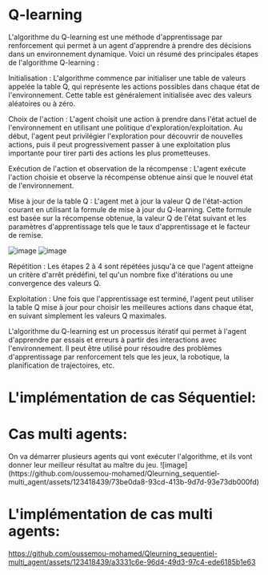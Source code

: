<h1>Q-learning</h1>
L'algorithme du Q-learning est une méthode d'apprentissage par renforcement qui permet à un agent d'apprendre à prendre des décisions dans un environnement dynamique. Voici un résumé des principales étapes de l'algorithme Q-learning :

Initialisation : L'algorithme commence par initialiser une table de valeurs appelée la table Q, qui représente les actions possibles dans chaque état de l'environnement. Cette table est généralement initialisée avec des valeurs aléatoires ou à zéro.

Choix de l'action : L'agent choisit une action à prendre dans l'état actuel de l'environnement en utilisant une politique d'exploration/exploitation. Au début, l'agent peut privilégier l'exploration pour découvrir de nouvelles actions, puis il peut progressivement passer à une exploitation plus importante pour tirer parti des actions les plus prometteuses.

Exécution de l'action et observation de la récompense : L'agent exécute l'action choisie et observe la récompense obtenue ainsi que le nouvel état de l'environnement.

Mise à jour de la table Q : L'agent met à jour la valeur Q de l'état-action courant en utilisant la formule de mise à jour du Q-learning. Cette formule est basée sur la récompense obtenue, la valeur Q de l'état suivant et les paramètres d'apprentissage tels que le taux d'apprentissage et le facteur de remise.


![image](https://github.com/oussemou-mohamed/Qleurning_sequentiel-multi_agent/assets/123418439/b275661e-3d0e-473b-9803-450a96702ac3)
![image](https://github.com/oussemou-mohamed/Qleurning_sequentiel-multi_agent/assets/123418439/4a99dd89-5bf1-4027-8a04-cf947d61652f)


Répétition : Les étapes 2 à 4 sont répétées jusqu'à ce que l'agent atteigne un critère d'arrêt prédéfini, tel qu'un nombre fixe d'itérations ou une convergence des valeurs Q.

Exploitation : Une fois que l'apprentissage est terminé, l'agent peut utiliser la table Q mise à jour pour choisir les meilleures actions dans chaque état, en suivant simplement les valeurs Q maximales.

L'algorithme du Q-learning est un processus itératif qui permet à l'agent d'apprendre par essais et erreurs à partir des interactions avec l'environnement. Il peut être utilisé pour résoudre des problèmes d'apprentissage par renforcement tels que les jeux, la robotique, la planification de trajectoires, etc.
<h1>L'implémentation de cas Séquentiel:</h1>
<h1>Cas multi agents:</h1>
On va démarrer plusieurs agents qui vont exécuter l'algorithme, et ils vont donner leur meilleur résultat au maître du jeu.
![image](https://github.com/oussemou-mohamed/Qleurning_sequentiel-multi_agent/assets/123418439/73be0da8-93cd-413b-9d7d-93e73db000fd)
<h1>L'implémentation de cas multi agents:</h1>


https://github.com/oussemou-mohamed/Qleurning_sequentiel-multi_agent/assets/123418439/a3331c6e-96d4-49d3-97c4-ede6185b1e63


